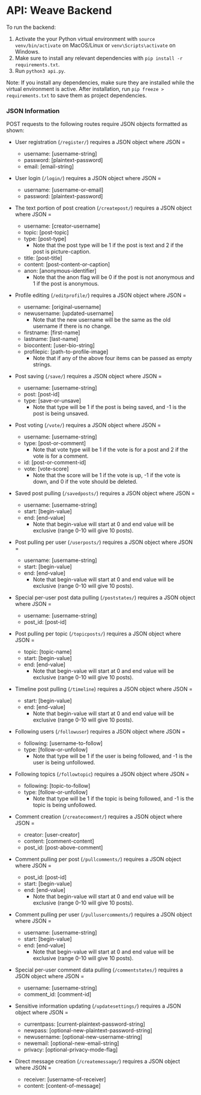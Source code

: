 # API: Weave Backend

To run the backend: 
1. Activate the your Python virtual environment with `source venv/bin/activate` on MacOS/Linux or `venv\Scripts\activate` on Windows. 
2. Make sure to install any relevant dependencies with `pip install -r requirements.txt`.
3. Run `python3 api.py`. 

Note: If you install any dependencies, make sure they are installed while the virtual environment is active. After installation, run `pip freeze > requirements.txt` to save them as project dependencies.

### JSON Information

POST requests to the following routes require JSON objects formatted as shown:

* User registration (`/register/`) requires a JSON object where JSON =
    * username: \[username-string\]
    * password: \[plaintext-password\]
    * email: \[email-string\]

* User login (`/login/`) requires a JSON object where JSON = 
    * username: \[username-or-email\]
    * password: \[plaintext-password\]

* The text portion of post creation (`/createpost/`) requires a JSON object where JSON = 
    * username: \[creator-username\]
    * topic: \[post-topic\]
    * type: \[post-type\]
        * Note that the post type will be 1 if the post is text and 2 if the post is picture-caption.
    * title: \[post-title\]
    * content: \[post-content-or-caption\]
    * anon: \[anonymous-identifier\]
        * Note that the anon flag will be 0 if the post is not anonymous and 1 if the post is anonymous. 

* Profile editing (`/editprofile/`) requires a JSON object where JSON = 
    * username: \[original-username\]
    * newusername: \[updated-username\]
        * Note that the new username will be the same as the old username if there is no change.
    * firstname: \[first-name\]
    * lastname: \[last-name\]
    * biocontent: \[user-bio-string\]
    * profilepic: \[path-to-profile-image\]
        * Note that if any of the above four items can be passed as empty strings.

* Post saving (`/save/`) requires a JSON object where JSON = 
    * username: \[username-string\]
    * post: \[post-id\]
    * type: \[save-or-unsave\]
        * Note that type will be 1 if the post is being saved, and -1 is the post is being unsaved.

* Post voting (`/vote/`) requires a JSON object where JSON = 
    * username: \[username-string\]
    * type: \[post-or-comment\]
        * Note that vote type will be 1 if the vote is for a post and 2 if the vote is for a comment.
    * id: \[post-or-comment-id\]
    * vote: \[vote-score\]
        * Note that the score will be 1 if the vote is up, -1 if the vote is down, and 0 if the vote should be deleted.

* Saved post pulling (`/savedposts/`) requires a JSON object where JSON = 
    * username: \[username-string\]
    * start: \[begin-value\]
    * end: \[end-value\]
        * Note that begin-value will start at 0 and end value will be exclusive (range 0-10 will give 10 posts).

* Post pulling per user (`/userposts/`) requires a JSON object where JSON = 
    * username: \[username-string\]
    * start: \[begin-value\]
    * end: \[end-value\]
        * Note that begin-value will start at 0 and end value will be exclusive (range 0-10 will give 10 posts).

* Special per-user post data pulling (`/poststates/`) requires a JSON object where JSON = 
    * username: \[username-string\]
    * post_id: \[post-id\]

* Post pulling per topic (`/topicposts/`) requires a JSON object where JSON = 
    * topic: \[topic-name\]
    * start: \[begin-value\]
    * end: \[end-value\]
        * Note that begin-value will start at 0 and end value will be exclusive (range 0-10 will give 10 posts).

* Timeline post pulling (`/timeline`) requires a JSON object where JSON = 
    * start: \[begin-value\]
    * end: \[end-value\]
        * Note that begin-value will start at 0 and end value will be exclusive (range 0-10 will give 10 posts).

* Following users (`/followuser`) requires a JSON object where JSON = 
    * following: \[username-to-follow\]
    * type: \[follow-or-unfollow\]
        * Note that type will be 1 if the user is being followed, and -1 is the user is being unfollowed.

* Following topics (`/followtopic`) requires a JSON object where JSON = 
    * following: \[topic-to-follow\]
    * type: \[follow-or-unfollow\]
        * Note that type will be 1 if the topic is being followed, and -1 is the topic is being unfollowed.

* Comment creation (`/createcomment/`) requires a JSON object where JSON = 
    * creator: \[user-creator\]
    * content: \[comment-content\]
    * post_id: \[post-above-comment\]

* Comment pulling per post (`/pullcomments/`) requires a JSON object where JSON = 
    * post_id: \[post-id\]
    * start: \[begin-value\]
    * end: \[end-value\]
        * Note that begin-value will start at 0 and end value will be exclusive (range 0-10 will give 10 posts).

* Comment pulling per user (`/pullusercomments/`) requires a JSON object where JSON = 
    * username: \[username-string\]
    * start: \[begin-value\]
    * end: \[end-value\]
        * Note that begin-value will start at 0 and end value will be exclusive (range 0-10 will give 10 posts).

* Special per-user comment data pulling (`/commentstates/`) requires a JSON object where JSON = 
    * username: \[username-string\]
    * comment_id: \[comment-id\]

* Sensitive information updating (`/updatesettings/`) requires a JSON object where JSON = 
    * currentpass: \[current-plaintext-password-string\]
    * newpass: \[optional-new-plaintext-password-string\]
    * newusername: \[optional-new-username-string\]
    * newemail: \[optional-new-email-string\]
    * privacy: \[optional-privacy-mode-flag\]

* Direct message creation (`/createmessage/`) requires a JSON object where JSON = 
    * receiver: \[username-of-receiver\]
    * content: \[content-of-message\]